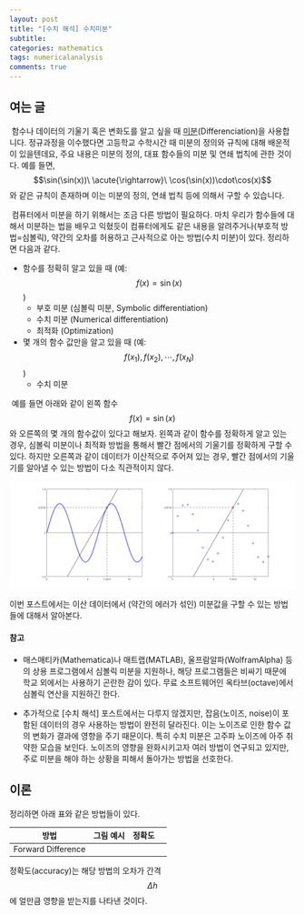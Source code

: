 ```yaml
---
layout: post
title: "[수치 해석] 수치미분"
subtitle: 
categories: mathematics
tags: numericalanalysis
comments: true
---
```

## 여는 글

​	함수나 데이터의 기울기 혹은 변화도를 알고 싶을 때 <u>미분</u>(Differenciation)을 사용합니다.  정규과정을 이수했다면 고등학교 수학시간 때 미분의 정의와 규칙에 대해 배운적이 있을텐데요,  주요 내용은 미분의 정의, 대표 함수들의 미분 및 연쇄 법칙에 관한 것이다.  예를 들면,  $$\sin(\sin(x))\  \acute{\rightarrow}\ \cos(\sin(x))\cdot\cos(x)$$ 와 같은 규칙이 존재하며 이는 미분의 정의, 연쇄 법칙 등에 의해서 구할 수 있습니다.

​	컴퓨터에서 미분을 하기 위해서는 조금 다른 방법이 필요하다. 마치 우리가 함수들에 대해서 미분하는 법을 배우고 익혔듯이 컴퓨터에게도 같은 내용을 알려주거나(부호적 방법=심볼릭), 약간의 오차를 허용하고 근사적으로 아는 방법(수치 미분)이 있다. 정리하면 다음과 같다.  

* 함수를 정확히 알고 있을 때  (예: $$f(x)=\sin(x)$$)
  * 부호 미분 (심볼릭 미분, Symbolic differentiation)  
  * 수치 미분  (Numerical differentiation)
  * 최적화 (Optimization)
* 몇 개의 함수 값만을 알고 있을 때   (예: $$f(x_1), f(x_2), \cdots, f(x_N)$$)
  * 수치 미분  



​	예를 들면 아래와 같이 왼쪽 함수 $$f(x)=\sin(x)$$와 오른쪽의 몇 개의 함수값이 있다고 해보자. 왼쪽과 같이 함수를 정확하게 알고 있는 경우, 심볼릭 미분이나 최적화 방법을 통해서 빨간 점에서의 기울기를 정확하게 구할 수 있다. 하지만 오른쪽과 같이 데이터가 이산적으로 주어져 있는 경우, 빨간 점에서의 기울기를 알아낼 수 있는 방법이 다소 직관적이지 않다.

![numAna-2-2](../assets/img/2019-12-13-numericalAnalysis-2-1.png)

이번 포스트에서는 이산 데이터에서 (약간의 에러가 섞인) 미분값을 구할 수 있는 방법들에 대해서 알아본다.



#### 참고

* 매스매티카(Mathematica)나 매트랩(MATLAB), 울프람알파(WolframAlpha) 등의 상용 프로그램에서 심볼릭 미분을 지원하나, 해당 프로그램들은 비싸기 때문에 학교 외에서는 사용하기  곤란한 감이 있다. 무료 소프트웨어인 옥타브(octave)에서 심볼릭 연산을 지원하긴 한다.  

* 추가적으로 [수치 해석] 포스트에서는 다루지 않겠지만, 잡음(노이즈, noise)이 포함된 데이터의 경우 사용하는 방법이 완전히 달라진다. 이는 노이즈로 인한 함수 값의 변화가 결과에 영향을 주기 때문이다.  특히 수치 미분은 고주파 노이즈에 아주 취약한 모습을 보인다. 노이즈의 영향을 완화시키고자 여러 방법이 연구되고 있지만, 주로 미분을 해야 하는 상황을 피해서 돌아가는 방법을 선호한다.





## 이론

정리하면 아래 표와 같은 방법들이 있다.

| 방법               | 그림 예시 | 정확도 |      |
| ------------------ | --------- | ------ | ---- |
| Forward Difference |           |        |      |



정확도(accuracy)는 해당 방법의 오차가 간격 $$\Delta h$$에 얼만큼 영향을 받는지를 나타낸 것이다. 





